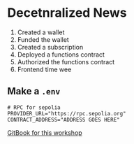 # Decetnralized News

1. Created a wallet
2. Funded the wallet
3. Created a subscription
4. Deployed a functions contract
5. Authorized the functions contract
6. Frontend time wee

## Make a `.env`

```
# RPC for sepolia
PROVIDER_URL="https://rpc.sepolia.org"
CONTRACT_ADDRESS="ADDRESS GOES HERE"
```

[GitBook for this workshop](https://cll-devrel.gitbook.io/javascript-for-web3-master-class/building-a-frontend)
